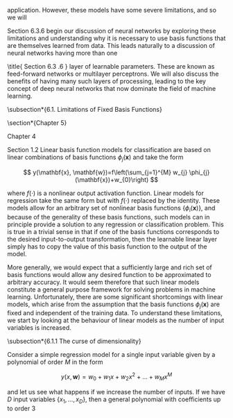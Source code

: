 application. However, these models have some severe limitations, and so we will

Section 6.3.6 begin our discussion of neural networks by exploring these limitations and understanding why it is necessary to use basis functions that are themselves learned from data. This leads naturally to a discussion of neural networks having more than one

\title{
Section 6.3 .6
} layer of learnable parameters. These are known as feed-forward networks or multilayer perceptrons. We will also discuss the benefits of having many such layers of processing, leading to the key concept of deep neural networks that now dominate the field of machine learning.

\subsection*{6.1. Limitations of Fixed Basis Functions}

\section*{Chapter 5}

Chapter 4

Section 1.2
Linear basis function models for classification are based on linear combinations of basis functions $\phi_{j}(\mathbf{x})$ and take the form

$$
y(\mathbf{x}, \mathbf{w})=f\left(\sum_{j=1}^{M} w_{j} \phi_{j}(\mathbf{x})+w_{0}\right)
$$

where $f(\cdot)$ is a nonlinear output activation function. Linear models for regression take the same form but with $f(\cdot)$ replaced by the identity. These models allow for an arbitrary set of nonlinear basis functions $\left\{\phi_{i}(\mathbf{x})\right\}$, and because of the generality of these basis functions, such models can in principle provide a solution to any regression or classification problem. This is true in a trivial sense in that if one of the basis functions corresponds to the desired input-to-output transformation, then the learnable linear layer simply has to copy the value of this basis function to the output of the model.

More generally, we would expect that a sufficiently large and rich set of basis functions would allow any desired function to be approximated to arbitrary accuracy. It would seem therefore that such linear models constitute a general purpose framework for solving problems in machine learning. Unfortunately, there are some significant shortcomings with linear models, which arise from the assumption that the basis functions $\phi_{j}(\mathbf{x})$ are fixed and independent of the training data. To understand these limitations, we start by looking at the behaviour of linear models as the number of input variables is increased.

\subsection*{6.1.1 The curse of dimensionality}

Consider a simple regression model for a single input variable given by a polynomial of order $M$ in the form

$$
y(x, \mathbf{w})=w_{0}+w_{1} x+w_{2} x^{2}+\ldots+w_{M} x^{M}
$$

and let us see what happens if we increase the number of inputs. If we have $D$ input variables $\left\{x_{1}, \ldots, x_{D}\right\}$, then a general polynomial with coefficients up to order 3